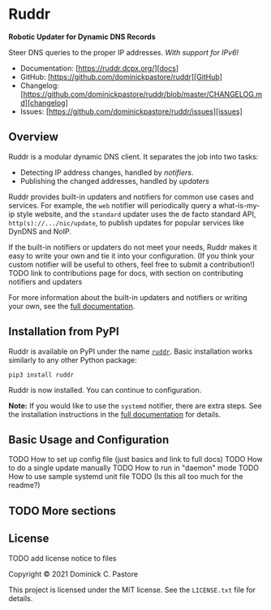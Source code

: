 Ruddr
=====

**Robotic Updater for Dynamic DNS Records**

Steer DNS queries to the proper IP addresses. *With support for IPv6!*

- Documentation: [https://ruddr.dcpx.org/][docs]
- GitHub: [https://github.com/dominickpastore/ruddr][GitHub]
- Changelog:
  [https://github.com/dominickpastore/ruddr/blob/master/CHANGELOG.md][changelog]
- Issues: [https://github.com/dominickpastore/ruddr/issues][issues]

Overview
--------

Ruddr is a modular dynamic DNS client. It separates the job into two tasks:

- Detecting IP address changes, handled by *notifiers*.
- Publishing the changed addresses, handled by *updaters*

Ruddr provides built-in updaters and notifiers for common use cases and
services. For example, the `web` notifier will periodically query a
what-is-my-ip style website, and the `standard` updater uses the de facto
standard API, `http(s)://.../nic/update`, to publish updates for popular
services like DynDNS and NoIP.

If the built-in notifiers or updaters do not meet your needs, Ruddr makes it
easy to write your own and tie it into your configuration. (If you think your
custom notifier will be useful to others, feel free to submit a contribution!)
TODO link to contributions page for docs, with section on contributing
notifiers and updaters

For more information about the built-in updaters and notifiers or writing your
own, see the [full documentation][docs].

Installation from PyPI
----------------------

Ruddr is available on PyPI under the name [`ruddr`][PyPI]. Basic installation
works similarly to any other Python package:

    pip3 install ruddr

Ruddr is now installed. You can continue to configuration.

**Note:** If you would like to use the `systemd` notifier, there are extra
steps. See the installation instructions in the [full documentation][docs] for
details.

Basic Usage and Configuration
-----------------------------

TODO How to set up config file (just basics and link to full docs)
TODO How to do a single update manually
TODO How to run in "daemon" mode
TODO How to use sample systemd unit file
TODO (Is this all too much for the readme?)

TODO More sections
------------------

License
-------

TODO add license notice to files

Copyright &copy; 2021 Dominick C. Pastore

This project is licensed under the MIT license. See the `LICENSE.txt` file for
details.

[docs]: https://ruddr.dcpx.org/
[GitHub]: https://github.com/dominickpastore/ruddr
[PyPI]: TODO
[changelog]: https://github.com/dominickpastore/ruddr/blob/master/CHANGELOG.md
[issues]: https://github.com/dominickpastore/ruddr/issues

